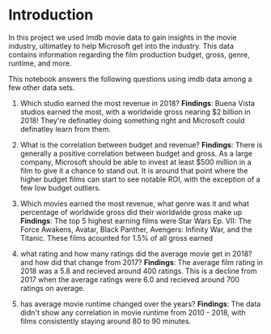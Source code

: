 # Introduction
In this project we used Imdb movie data to gain insights in the movie industry, ultimatley to 
help Microsoft get into the industry. This data contains information regarding the film production budget, gross, genre, runtime, and more.

This notebook answers the following questions using imdb data among a few other data sets.

1. Which studio earned the most revenue in 2018?
**Findings**: Buena Vista studios earned the most, with a worldwide gross nearing $2 billion in 2018! They're definatley doing something right and Microsoft could definatley learn from them.


2. What is the correlation between budget and revenue?
**Findings**: There is generally a positive correlation between budget and gross. As a large company, Microsoft should be able to invest at least $500 million in a film to give it a chance to stand out. It is around that point where the higher budget films can start to see notable ROI, with the exception of a few low budget outliers.


3. Which movies earned the most revenue, what genre was it and what percentage of worldwide gross did their worldwide gross make up
**Findings**: The top 5 highest earning films were Star Wars Ep. VII: The Force Awakens, Avatar, Black Panther, Avengers: Infinity War, and the Titanic. These films acounted for 1.5% of all gross earned


4. what rating and how many ratings did the average movie get in 2018? and how did that change from 2017?
**Findings**: The average film rating in 2018 was a 5.8 and recieved around 400 ratings. This is a decline from 2017 when the average ratings were 6.0 and recieved around 700 ratings on average. 


5. has average movie runtime changed over the years?
**Findings**: The data didn't show any correlation in movie runtime from 2010 - 2018, with films consistently staying around 80 to 90 minutes.

